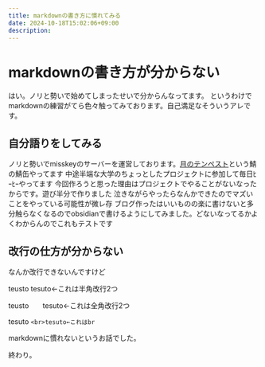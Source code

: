 ```yaml
---
title: markdownの書き方に慣れてみる
date: 2024-10-18T15:02:06+09:00
description:
---
```

# markdownの書き方が分からない

はい。ノリと勢いで始めてしまったせいで分からんなってます。  というわけでmarkdownの練習がてら色々触ってみております。自己満足なそういうアレです。

## 自分語りをしてみる

ノリと勢いでmisskeyのサーバーを運営しております。[月のテンペスト](mk.tenpest-moon..uk)という鯖の鯖缶やってます  中途半端な大学のちょっとしたプロジェクトに参加して毎日ﾋｰﾋｰやってます  今回作ろうと思った理由はプロジェクトでやることがないなったからです。遊び半分で作りました  泣きながらやったらなんかできたのでマズいことをやっている可能性が微レ存  ブログ作ったはいいものの楽に書けないと多分触らなくなるのでobsidianで書けるようにしてみました。どないなってるかよくわからんのでこれもテストです

## 改行の仕方が分からない　

なんか改行できないんですけど

teusto  tesuto←これは半角改行2つ

teusto　　tesuto←これは全角改行2つ

tesuto `<br>tesuto←これはbr`

markdownに慣れないというお話でした。

終わり。
